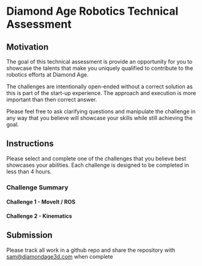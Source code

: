 # Diamond Age Robotics Technical Assessment

## Motivation

The goal of this technical assessment is provide an opportunity for you to showcase the talents that make you uniquely qualified to contribute to the robotics efforts at Diamond Age.

The challenges are intentionally open-ended without a correct solution as this is part of the start-up experience. The approach and execution is more important than then correct answer. 

Please feel free to ask clarifying questions and manipulate the challenge in any way that you believe will showcase your skills while still achieving the goal.

## Instructions

Please select and complete one of the challenges that you believe best showcases your abilities. Each challenge is designed to be completed in less than 4 hours.

### Challenge Summary

#### Challenge 1 - MoveIt / ROS
#### Challenge 2 - Kinematics

## Submission

Please track all work in a github repo and share the repository with sam@diamondage3d.com when complete

###
